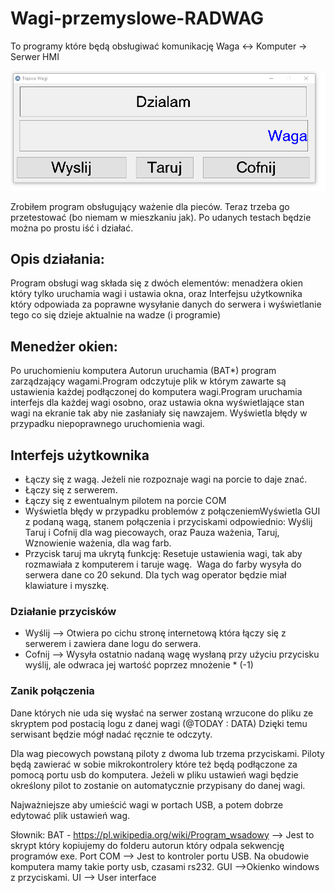 # Wagi-przemyslowe-RADWAG
To programy które będą obsługiwać komunikację Waga &lt;-> Komputer -> Serwer HMI 

![podstawowy interfejs uzytkownika](https://github.com/MarcinanBarbarzynca/Wagi-przemyslowe-RADWAG/blob/main/wersja%20stabilna%200.1/interfejs.png)

Zrobiłem program obsługujący ważenie dla pieców.
Teraz trzeba go przetestować (bo niemam w mieszkaniu jak). Po udanych testach będzie można po prostu iść i działać.  

## Opis działania:
Program obsługi wag składa się z dwóch elementów: menadżera okien który tylko uruchamia wagi i ustawia okna, oraz Interfejsu użytkownika który odpowiada za poprawne wysyłanie danych do serwera i wyświetlanie tego co się dzieje aktualnie na wadze (i programie)
## Menedżer okien:
Po uruchomieniu komputera Autorun uruchamia (BAT*) program zarządzający wagami.Program odczytuje plik w którym zawarte są ustawienia każdej podłączonej do komputera wagi.Program uruchamia interfejs dla każdej wagi osobno, oraz ustawia okna wyświetlające stan wagi na ekranie tak aby nie zasłaniały się nawzajem. 
Wyświetla błędy w przypadku niepoprawnego uruchomienia wagi.
## Interfejs użytkownika
* Łączy się z wagą. Jeżeli nie rozpoznaje wagi na porcie to daje znać. 
* Łączy się z serwerem. 
* Łączy się z ewentualnym pilotem na porcie COM 
* Wyświetla błędy w przypadku problemów z połączeniemWyświetla GUI z podaną wagą, stanem połączenia i przyciskami odpowiednio: Wyślij Taruj i Cofnij dla wag piecowaych, oraz Pauza ważenia, Taruj, Wznowienie ważenia, dla wag farb. 
* Przycisk taruj ma ukrytą funkcję: Resetuje ustawienia wagi, tak aby rozmawiała z komputerem i taruje wagę. 
Waga do farby wysyła do serwera dane co 20 sekund. Dla tych wag operator będzie miał klawiature i myszkę. 

### Działanie przycisków
* Wyślij --> Otwiera po cichu stronę internetową która łączy się z serwerem i zawiera dane logu do serwera. 
* Cofnij --> Wysyła ostatnio nadaną wagę wysłaną przy użyciu przycisku wyślij, ale odwraca jej wartość poprzez mnożenie * (-1)

### Zanik połączenia
Dane których nie uda się wysłać na serwer zostaną wrzucone do pliku ze skryptem pod postacią logu z danej wagi (@TODAY : DATA)
Dzięki temu serwisant będzie mógł nadać ręcznie te odczyty.

Dla wag piecowych powstaną piloty z dwoma lub trzema przyciskami. Piloty będą zawierać w sobie mikrokontrolery które też będą podłączone za pomocą portu usb do komputera. Jeżeli w pliku ustawień wagi będzie określony pilot to zostanie on automatycznie przypisany do danej wagi. 

Najważniejsze aby umieścić wagi w portach USB, a potem dobrze edytować plik ustawień wag. 

Słownik: BAT - https://pl.wikipedia.org/wiki/Program_wsadowy --> Jest to skrypt który kopiujemy do folderu autorun który odpala sekwencję programów exe. Port COM --> Jest to kontroler portu USB. Na obudowie komputera mamy takie porty usb, czasami rs232. GUI -->Okienko windows z przyciskami. UI --> User interface
